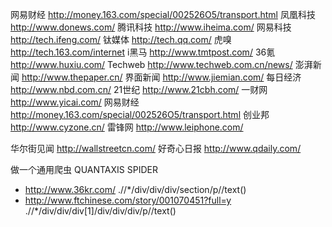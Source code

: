网易财经 http://money.163.com/special/002526O5/transport.html
凤凰科技 http://www.donews.com/
腾讯科技 http://www.iheima.com/
网易科技 http://tech.ifeng.com/
钛媒体 http://tech.qq.com/
虎嗅 http://tech.163.com/internet
i黑马 http://www.tmtpost.com/
36氪 http://www.huxiu.com/
Techweb http://www.techweb.com.cn/news/
澎湃新闻 http://www.thepaper.cn/
界面新闻 http://www.jiemian.com/
每日经济 http://www.nbd.com.cn/
21世纪 http://www.21cbh.com/
一财网 http://www.yicai.com/
网易财经 http://money.163.com/special/002526O5/transport.html
创业邦 http://www.cyzone.cn/
雷锋网 http://www.leiphone.com/

华尔街见闻 http://wallstreetcn.com/
好奇心日报 http://www.qdaily.com/

做一个通用爬虫 QUANTAXIS SPIDER

* http://www.36kr.com/     .//*/div/div/div/section/p//text()
* http://www.ftchinese.com/story/001070451?full=y        .//*/div/div/div[1]/div/div/div/p//text()


